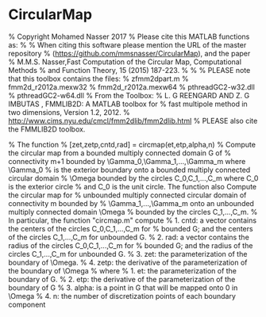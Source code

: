 # CircularMap
%  Copyright Mohamed Nasser 2017
%  Please cite this MATLAB functions as:
%
%  When citing this software please mention the URL of the master repository 
%  (https://github.com/mmsnasser/CircularMap), and the paper
%  M.M.S. Nasser,Fast Computation of the Circular Map, Computational Methods 
%  and Function Theory, 15 (2015) 187-223.
%
%
%  PLEASE note that this toolbox contains the files:
%  zfmm2dpart.m
%  fmm2d_r2012a.mexw32
%  fmm2d_r2012a.mexw64
%  pthreadGC2-w32.dll
%  pthreadGC2-w64.dll
%  From the Toolbox:
%  L. G REENGARD AND Z. G IMBUTAS , FMMLIB2D: A MATLAB toolbox for
%  fast multipole method in two dimensions, Version 1.2, 2012.
%  http://www.cims.nyu.edu/cmcl/fmm2dlib/fmm2dlib.html
%  PLEASE also cite the FMMLIB2D toolbox.

% The function 
%        [zet,zetp,cntd,rad] = circmap(et,etp,alpha,n)
% Compute the circular map from a bounded multiply connected domain G of 
% connectivity m+1 bounded by \Gamma_0,\Gamma_1,...,\Gamma_m where \Gamma_0
% is the exterior boundary onto a bounded multiply connected circular domain 
% \Omega bounded by the circles C_0,C_1,...,C_m where C_0 is the exterior circle
% and C_0 is the unit circle. The function also Compute the circular map for
% unbounded multiply connected circular domain of connectivity m bounded by
% \Gamma_1,...,\Gamma_m onto an unbounded multiply connected domain \Omega 
% bounded by the circles C_1,...,C_m. 
% In particular, the function "circmap.m" compute
% 1. cntd: a vector contains the centers of the circles C_0,C_1,...,C_m for
% bounded G; and the centers of the circles C_1,...,C_m for unbounded G.
% 2. rad: a vector contains the radius of the circles C_0,C_1,...,C_m for
% bounded G; and the radius of the circles C_1,...,C_m for unbounded G.
% 3. zet: the parameterization of the boundary of \Omega.
% 4. zetp: the derivative of the parameterization of the boundary of \Omega
% where
% 1. et: the parameterization of the boundary of G.
% 2. etp: the derivative of the parameterization of the boundary of G
% 3. alpha: is a point in G that will be mapped onto 0 in \Omega
% 4. n: the number of discretization points of each boundary component


